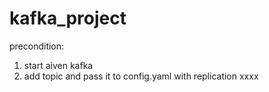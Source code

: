 # kafka_project

precondition:
1. start aiven kafka
2. add topic and pass it to config.yaml with replication xxxx